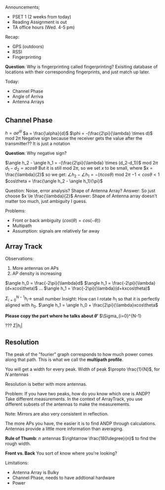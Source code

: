 Announcements;
- PSET 1 (2 weeks from today)
- Reading Assignment is out
- TA office hours (Wed. 4-5 pm)

Recap:
- GPS (outdoors)
- RSSI
- Fingerprinting

**Question**: Why is fingerprinting called fingerprinting?
Exisiting database of locations with their corresponding fingerprints, and just match up later.

Today:
- Channel Phase
- Angle of Arriva
- Antenna Arrays
#
## Channel Phase
$h = ae^{j\theta}$
$a = \frac{\alpha}{d}$
$\phi = -(\frac{2\pi}{\lambda} \times d)$ mod $2\pi$
Negative sign because the receiver gets the value after the transmitter?? It is just a notation

**Question**: Why negative sign?

$\angle h_2 - \angle  h_1 = -(\frac{2\pi}{\lambda} \times (d_2-d_1))$ mod $2\pi$
$d_1-d_2 = xcos\theta$
But it is still mod $2\pi$, so we set $x$ to be small, where $x = \frac{\lambda}{2}$ so we get:
$\angle h_2 - \angle  h_1 = -(\pi cos\theta)$ mod $2\pi$
$-1 < cos\theta < 1$
$cos\theta = \frac{\angle h_2 - \angle h_1}{\pi}$

Question: Noise, error analysis? Shape of Antenna Array?
Answer: So just choose $x \le \frac{\lambda}{2}$
Answer: Shape of Antenna array doesn't matter too much, just ambiguity I guess.

Problems:
- Front or back ambiguity ($cos(\theta) = cos(-\theta)$)
- Multipath
- Assumption: signals are relatively far away

## Array Track
Observations:
1. More antennas on APs
2. AP density is increasing

$\angle h_0 = \frac{-2\pi}{\lambda}d$
$\angle h_1 = \frac{-2\pi}{\lambda}(d+xcos\theta)$
...
$\angle h_1 = \frac{-2\pi}{\lambda}(d+kxcos\theta)$

$\Sigma_{i=0}^{N-1}h_i \rightarrow$ small number
Insight: How can I rotate $h_1$ so that it is perfectly aligned with $h_0$.
$\angle h_1 = \angle h_0 + \frac{2\pi}{\lambda}xcos\theta$

**Please copy the part where he talks about $\theta'$**
$\Sigma_{i=0}^{N-1}

???
$\Sigma |h_i|$

## Resolution
The peak of the "fourier" graph corresponds to how much power comes along that path. This is what we call the **multipath profile**.

You will get a width for every peak.
Width of peak $\propto \frac{1}{N}$, for $N$ antennas

Resolution is better with more antennas.

Problem: If you have two peaks, how do you know which one is ANDP?
Take different measurements. In the context of ArrayTrack, you use different subsets of the antennas to make the measurements. 

Note: Mirrors are also very consistent in reflection.

The more APs you have, the easier it is to find ANDP through calculations.
Antennas provide a little more information than averaging. 

**Rule of Thumb**: $n$ antennas $\rightarrow \frac{180\degree}{n}$ to find the rough width.

**Front vs. Back**
You sort of know where you're looking?

Limitations:
- Antenna Array is Bulky
- Channel Phase, needs to have addtional hardware
- Power
